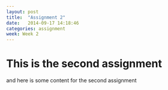 ```yaml
---
layout: post
title:  "Assignment 2"
date:   2014-09-17 14:18:46
categories: assignment
week: Week 2
---
```

# This is the second assignment

and here is some content for the second assignment
